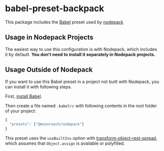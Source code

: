 # babel-preset-backpack

This package includes the [Babel](https://babeljs.io) preset used by [nodepack](https://github.com/moonreach/nodepack)

## Usage in Nodepack Projects

The easiest way to use this configuration is with Nodepack, which includes it by default. **You don’t need to install it separately in Nodepack projects.**

## Usage Outside of Nodepack

If you want to use this Babel preset in a project not built with Nodepack, you can install it with following steps.

First, [install Babel](https://babeljs.io/docs/setup/).

Then create a file named `.babelrc` with following contents in the root folder of your project:

```js
{
  "presets": ["@moonreach/nodepack"]
}
```

This preset uses the `useBuiltIns` option with [transform-object-rest-spread](http://babeljs.io/docs/plugins/transform-object-rest-spread/), which assumes that `Object.assign` is available or polyfilled.
